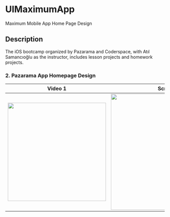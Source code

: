 # UIMaximumApp
Maximum Mobile App Home Page Design


## Description
<p>The iOS bootcamp organized by Pazarama and Coderspace, with Atıl Samancıoğlu as the instructor, includes lesson projects and homework projects.</p>


### 2. Pazarama App Homepage Design

| Video 1 | Screen 2 | Screen 3 |
| ----------- | ---------------- | ---------------- |
| <img width="310px" src="https://github.com/samettigy/UIMaximumApp/assets/116752451/e20dca9a-5773-46c0-85b3-42cab4b6483a"> | <img width="366px" src="https://github.com/samettigy/UIMaximumApp/assets/116752451/9c4e674b-25e0-46e0-95de-164a63b7e878"> | <img width="366px" src="https://github.com/samettigy/UIMaximumApp/assets/116752451/1858bce3-e1fc-47e7-8dbc-1d685abda09d"> |











